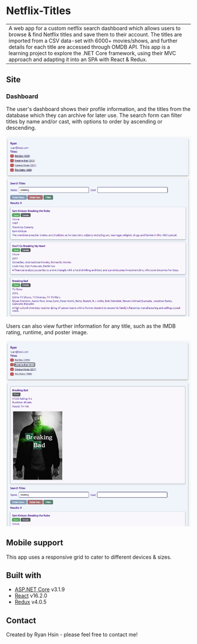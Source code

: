 # Netflix-Titles
<table>
<tr>
<td>
  A web app for a custom netflix search dashboard which allows users to browse & find Netflix titles and save them to their account. The titles are imported from a CSV data-set with 6000+ movies/shows, and further details for each title are accessed through OMDB API. This app is a learning project to explore the .NET Core framework, using their MVC approach and adapting it into an SPA with React & Redux. 
</td>
</tr>
</table>


## Site

### Dashboard
The user's dashboard shows their profile information, and the titles from the database which they can archive for later use. The search form can filter titles by name and/or cast, with options to order by ascending or descending.

![](/Dashboard.png?raw=true)


Users can also view further information for any title, such as the IMDB rating, runtime, and poster image.

![](/Details.png?raw=true)


## Mobile support
This app uses a responsive grid to cater to different devices & sizes. 


## Built with 
- [ASP.NET Core](https://dotnet.microsoft.com/apps/aspnet) v3.1.9
- [React](https://reactjs.org/) v16.2.0
- [Redux](https://redux.js.org/) v4.0.5


## Contact
Created by Ryan Hsin - please feel free to contact me!
